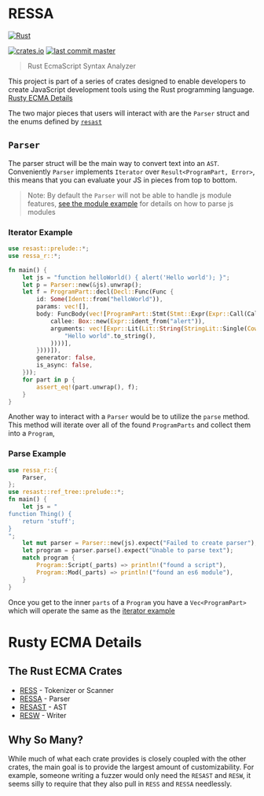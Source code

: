 # RESSA

[![Rust](https://github.com/rusty-ecma/RESSA/workflows/Rust/badge.svg?branch=featureless_test262)](https://github.com/rusty-ecma/RESSA/actions)

[![crates.io](https://img.shields.io/crates/v/ressa.svg)](https://crates.io/crates/ressa)
[![last commit master](https://img.shields.io/github/last-commit/FreeMasen/RESSA.svg)](https://github.com/FreeMasen/RESSA/commits/master)

> Rust EcmaScript Syntax Analyzer

This project is part of a series of crates designed to enable developers to create JavaScript development tools using the Rust programming language. [Rusty ECMA Details](#rusty-ecma-details)

The two major pieces that users will interact with are the `Parser` struct and the enums defined by [`resast`](https://github.com/FreeMasen/resast)

## `Parser`

The parser struct will be the main way to convert text into an `AST`.
Conveniently `Parser` implements `Iterator` over `Result<ProgramPart, Error>`,
this means that you can evaluate your JS in pieces from top to bottom.

> Note: By default the `Parser` will not be able to handle js module features,
> [see the module example](./examples/simple_module.rs) for details on how to parse js modules

### Iterator Example

```rust
use resast::prelude::*;
use ressa_r::*;

fn main() {
    let js = "function helloWorld() { alert('Hello world'); }";
    let p = Parser::new(&js).unwrap();
    let f = ProgramPart::decl(Decl::Func(Func {
        id: Some(Ident::from("helloWorld")),
        params: vec![],
        body: FuncBody(vec![ProgramPart::Stmt(Stmt::Expr(Expr::Call(CallExpr {
            callee: Box::new(Expr::ident_from("alert")),
            arguments: vec![Expr::Lit(Lit::String(StringLit::Single(Cow::Owned(
                "Hello world".to_string(),
            ))))],
        })))]),
        generator: false,
        is_async: false,
    }));
    for part in p {
        assert_eq!(part.unwrap(), f);
    }
}
```

Another way to interact with a `Parser` would be to utilize the `parse` method. This method will iterate over all of the found `ProgramParts` and collect them into a `Program`,

### Parse Example

```rust
use ressa_r::{
    Parser,
};
use resast::ref_tree::prelude::*;
fn main() {
    let js = "
function Thing() {
    return 'stuff';
}
";
    let mut parser = Parser::new(js).expect("Failed to create parser");
    let program = parser.parse().expect("Unable to parse text");
    match program {
        Program::Script(_parts) => println!("found a script"),
        Program::Mod(_parts) => println!("found an es6 module"),
    }
}
```
Once you get to the inner `parts` of a `Program` you have a `Vec<ProgramPart>` which will operate the same as the [iterator example](#iterator-example)

# Rusty ECMA Details

## The Rust ECMA Crates

- [RESS](https://github.com/rusty-ecma/ress) - Tokenizer or Scanner
- [RESSA](https://github.com/rusty-ecma/ressa) - Parser
- [RESAST](https://github.com/rusty-ecma/resast) - AST
- [RESW](https://github.com/rusty-ecma/resw) - Writer

## Why So Many?

While much of what each crate provides is closely coupled with the other crates, the main goal is to provide the largest amount of customizability. For example, someone writing a fuzzer would only need the `RESAST` and `RESW`, it seems silly to require that they also pull in `RESS` and `RESSA` needlessly.

